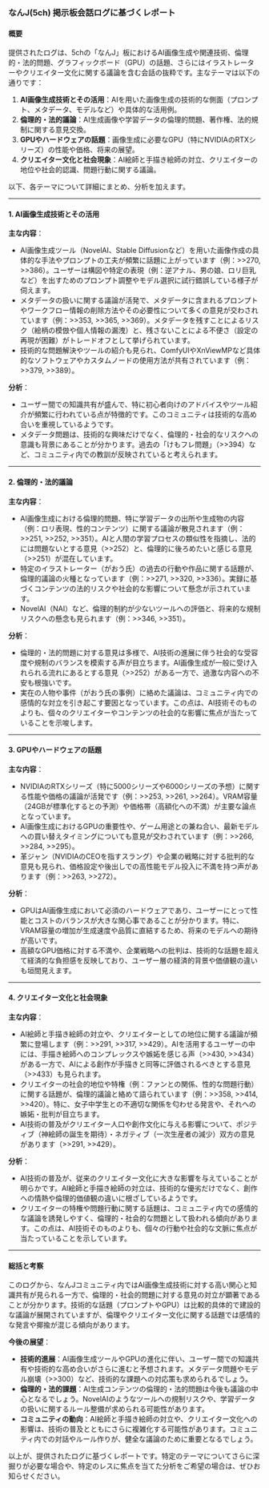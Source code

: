 ### なんJ(5ch) 掲示板会話ログに基づくレポート

#### 概要
提供されたログは、5chの「なんJ」板におけるAI画像生成や関連技術、倫理的・法的問題、グラフィックボード（GPU）の話題、さらにはイラストレーターやクリエイター文化に関する議論を含む会話の抜粋です。主なテーマは以下の通りです：
1. **AI画像生成技術とその活用**：AIを用いた画像生成の技術的な側面（プロンプト、メタデータ、モデルなど）や具体的な活用例。
2. **倫理的・法的議論**：AI生成画像や学習データの倫理的問題、著作権、法的規制に関する意見交換。
3. **GPUやハードウェアの話題**：画像生成に必要なGPU（特にNVIDIAのRTXシリーズ）の性能や価格、将来の展望。
4. **クリエイター文化と社会現象**：AI絵師と手描き絵師の対立、クリエイターの地位や社会的認識、問題行動に関する議論。

以下、各テーマについて詳細にまとめ、分析を加えます。

---

#### 1. AI画像生成技術とその活用
**主な内容**：
- AI画像生成ツール（NovelAI、Stable Diffusionなど）を用いた画像作成の具体的な手法やプロンプトの工夫が頻繁に話題に上がっています（例：>>270, >>386）。ユーザーは構図や特定の表現（例：逆アナル、男の娘、ロリ巨乳など）を出すためのプロンプト調整やモデル選択に試行錯誤している様子が伺えます。
- メタデータの扱いに関する議論が活発で、メタデータに含まれるプロンプトやワークフロー情報の削除方法やその必要性について多くの意見が交わされています（例：>>353, >>365, >>369）。メタデータを残すことによるリスク（絵柄の模倣や個人情報の漏洩）と、残さないことによる不便さ（設定の再現が困難）がトレードオフとして挙げられています。
- 技術的な問題解決やツールの紹介も見られ、ComfyUIやXnViewMPなど具体的なソフトウェアやカスタムノードの使用方法が共有されています（例：>>379, >>389）。

**分析**：
- ユーザー間での知識共有が盛んで、特に初心者向けのアドバイスやツール紹介が頻繁に行われている点が特徴的です。このコミュニティは技術的な高め合いを重視しているようです。
- メタデータ問題は、技術的な興味だけでなく、倫理的・社会的なリスクへの意識も背景にあることが分かります。過去の「けもフレ問題」（>>394）など、コミュニティ内での教訓が反映されていると考えられます。

---

#### 2. 倫理的・法的議論
**主な内容**：
- AI画像生成における倫理的問題、特に学習データの出所や生成物の内容（例：ロリ表現、性的コンテンツ）に関する議論が散見されます（例：>>251, >>252, >>351）。AIと人間の学習プロセスの類似性を指摘し、法的には問題ないとする意見（>>252）と、倫理的に後ろめたいと感じる意見（>>251）が混在しています。
- 特定のイラストレーター（がおう氏）の過去の行動や作品に関する話題が、倫理的議論の火種となっています（例：>>271, >>320, >>336）。実録に基づくコンテンツの法的リスクや社会的な影響について懸念が示されています。
- NovelAI（NAI）など、倫理的制約が少ないツールへの評価と、将来的な規制リスクへの懸念も見られます（例：>>346, >>351）。

**分析**：
- 倫理的・法的問題に対する意見は多様で、AI技術の進展に伴う社会的な受容度や規制のバランスを模索する声が目立ちます。AI画像生成が一般に受け入れられる流れにあるとする意見（>>252）がある一方で、過激な内容への不安も根強いです。
- 実在の人物や事件（がおう氏の事例）に絡めた議論は、コミュニティ内での感情的な対立を引き起こす要因となっています。この点は、AI技術そのものよりも、個々のクリエイターやコンテンツの社会的な影響に焦点が当たっていることを示唆します。

---

#### 3. GPUやハードウェアの話題
**主な内容**：
- NVIDIAのRTXシリーズ（特に5000シリーズや6000シリーズの予想）に関する性能や価格の議論が活発です（例：>>253, >>261, >>264）。VRAM容量（24GBが標準化するとの予測）や価格帯（高額化への不満）が主要な論点となっています。
- AI画像生成におけるGPUの重要性や、ゲーム用途との兼ね合い、最新モデルへの買い替えタイミングについても意見が交わされています（例：>>266, >>284, >>295）。
- 革ジャン（NVIDIAのCEOを指すスラング）や企業の戦略に対する批判的な意見も見られ、価格設定や後出しでの高性能モデル投入に不満を持つ声があります（例：>>263, >>272）。

**分析**：
- GPUはAI画像生成において必須のハードウェアであり、ユーザーにとって性能とコストのバランスが大きな関心事であることが分かります。特に、VRAM容量の増加が生成速度や品質に直結するため、将来のモデルへの期待が高いです。
- 高額なGPU価格に対する不満や、企業戦略への批判は、技術的な話題を超えて経済的な負担感を反映しており、ユーザー層の経済的背景や価値観の違いも垣間見えます。

---

#### 4. クリエイター文化と社会現象
**主な内容**：
- AI絵師と手描き絵師の対立や、クリエイターとしての地位に関する議論が頻繁に登場します（例：>>291, >>317, >>429）。AIを活用するユーザーの中には、手描き絵師へのコンプレックスや嫉妬を感じる声（>>430, >>434）がある一方で、AIによる創作が手描きと同等に評価されるべきとする意見（>>433）も見られます。
- クリエイターの社会的地位や特権（例：ファンとの関係、性的な問題行動）に関する話題が、倫理的議論と絡めて語られています（例：>>358, >>414, >>420）。特に、女子中学生との不適切な関係を匂わせる発言や、それへの嫉妬・批判が目立ちます。
- AI技術の普及がクリエイター人口や創作文化に与える影響について、ポジティブ（神絵師の誕生を期待）・ネガティブ（一次生産者の減少）双方の意見があります（>>291, >>429）。

**分析**：
- AI技術の普及が、従来のクリエイター文化に大きな影響を与えていることが明らかです。AI絵師と手描き絵師の対立は、技術的な優劣だけでなく、創作への情熱や倫理的価値観の違いに根ざしているようです。
- クリエイターの特権や問題行動に関する話題は、コミュニティ内での感情的な議論を誘発しやすく、倫理的・社会的な問題として扱われる傾向があります。この点は、AI技術そのものよりも、個々の行動や社会的な文脈に焦点が当たっていることを示しています。

---

#### 総括と考察
このログから、なんJコミュニティ内ではAI画像生成技術に対する高い関心と知識共有が見られる一方で、倫理的・社会的問題に対する意見の対立が顕著であることが分かります。技術的な話題（プロンプトやGPU）は比較的具体的で建設的な議論が展開されていますが、倫理やクリエイター文化に関する話題では感情的な発言や揶揄が混じる傾向があります。

**今後の展望**：
- **技術的進展**：AI画像生成ツールやGPUの進化に伴い、ユーザー間での知識共有や技術的な高め合いがさらに進むと予想されます。メタデータ問題やモデル崩壊（>>300）など、技術的な課題への対応策も求められるでしょう。
- **倫理的・法的課題**：AI生成コンテンツの倫理的・法的問題は今後も議論の中心となるでしょう。NovelAIのようなツールへの規制リスクや、学習データの扱いに関するルール整備が求められる可能性があります。
- **コミュニティの動向**：AI絵師と手描き絵師の対立や、クリエイター文化への影響は、技術の普及とともにさらに複雑化する可能性があります。コミュニティ内での対話やルール作りが、健全な議論のために重要となるでしょう。

以上が、提供されたログに基づくレポートです。特定のテーマについてさらに深掘りが必要な場合や、特定のレスに焦点を当てた分析をご希望の場合は、ぜひお知らせください。